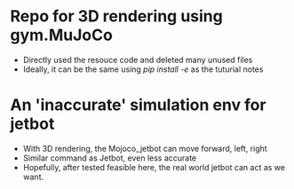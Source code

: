 # Repo for 3D rendering using gym.MuJoCo 
* Directly used the resouce code and deleted many unused files 
* Ideally, it can be the same using _pip install -e_ as the tuturial notes 
  
# An 'inaccurate' simulation env for jetbot 
* With 3D rendering, the Mojoco_jetbot can move forward, left, right 
* Similar command as Jetbot, even less accurate
* Hopefully, after tested feasible here, the real world jetbot can act as we want.